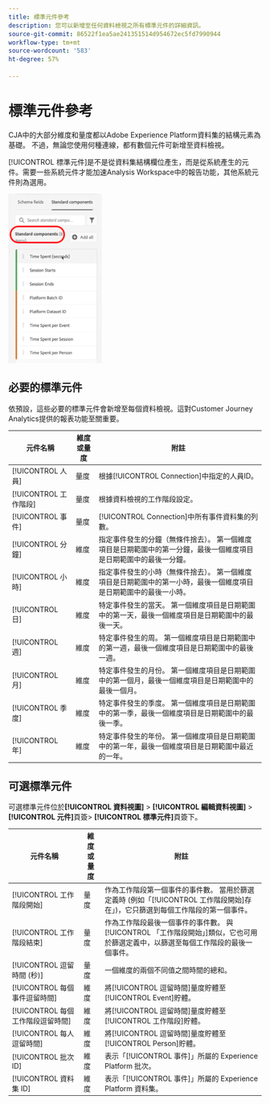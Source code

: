 ```yaml
---
title: 標準元件參考
description: 您可以新增至任何資料檢視之所有標準元件的詳細資訊。
source-git-commit: 86522f1ea5ae241351514d954672ec5fd7990944
workflow-type: tm+mt
source-wordcount: '583'
ht-degree: 57%

---
```



# 標準元件參考

CJA中的大部分維度和量度都以Adobe Experience Platform資料集的結構元素為基礎。 不過，無論您使用何種連線，都有數個元件可新增至資料檢視。

[!UICONTROL 標準元件]是不是從資料集結構欄位產生，而是從系統產生的元件。需要一些系統元件才能加速Analysis Workspace中的報告功能，其他系統元件則為選用。

![標準元件](assets/standard-components.png)

## 必要的標準元件

依預設，這些必要的標準元件會新增至每個資料檢視。這對Customer Journey Analytics提供的報表功能至關重要。

| 元件名稱 | 維度或量度 | 附註 |
| --- | --- | --- |
| [!UICONTROL 人員] | 量度 | 根據[!UICONTROL Connection]中指定的人員ID。 |
| [!UICONTROL 工作階段] | 量度 | 根據資料檢視的工作階段設定。 |
| [!UICONTROL 事件] | 量度 | [!UICONTROL Connection]中所有事件資料集的列數。 |
| [!UICONTROL 分鐘] | 維度 | 指定事件發生的分鐘（無條件捨去）。 第一個維度項目是日期範圍中的第一分鐘，最後一個維度項目是日期範圍中的最後一分鐘。 |
| [!UICONTROL 小時] | 維度 | 指定事件發生的小時（無條件捨去）。 第一個維度項目是日期範圍中的第一小時，最後一個維度項目是日期範圍中的最後一小時。 |
| [!UICONTROL 日] | 維度 | 特定事件發生的當天。 第一個維度項目是日期範圍中的第一天，最後一個維度項目是日期範圍中的最後一天。 |
| [!UICONTROL 週] | 維度 | 特定事件發生的周。 第一個維度項目是日期範圍中的第一週，最後一個維度項目是日期範圍中的最後一週。 |
| [!UICONTROL 月] | 維度 | 特定事件發生的月份。 第一個維度項目是日期範圍中的第一個月，最後一個維度項目是日期範圍中的最後一個月。 |
| [!UICONTROL 季度] | 維度 | 特定事件發生的季度。 第一個維度項目是日期範圍中的第一季，最後一個維度項目是日期範圍中的最後一季。 |
| [!UICONTROL 年] | 維度 | 特定事件發生的年份。 第一個維度項目是日期範圍中的第一年，最後一個維度項目是日期範圍中最近的一年。 |

## 可選標準元件

可選標準元件位於&#x200B;**[!UICONTROL 資料視圖]** > **[!UICONTROL 編輯資料視圖]** > **[!UICONTROL 元件]**&#x200B;頁簽> **[!UICONTROL 標準元件]**&#x200B;頁簽下。

| 元件名稱 | 維度或量度 | 附註 |
| --- | --- | --- |
| [!UICONTROL 工作階段開始] | 量度 | 作為工作階段第一個事件的事件數。 當用於篩選定義時 (例如「[!UICONTROL 工作階段開始]存在」)，它只篩選到每個工作階段的第一個事件。 |
| [!UICONTROL 工作階段結束] | 量度 | 作為工作階段最後一個事件的事件數。 與[!UICONTROL 「工作階段開始」]類似，它也可用於篩選定義中，以篩選至每個工作階段的最後一個事件。 |
| [!UICONTROL 逗留時間 (秒)] | 量度 | 一個維度的兩個不同值之間時間的總和。 |
| [!UICONTROL 每個事件逗留時間] | 維度 | 將[!UICONTROL 逗留時間]量度貯體至[!UICONTROL Event]貯體。 |
| [!UICONTROL 每個工作階段逗留時間] | 維度 | 將[!UICONTROL 逗留時間]量度貯體至[!UICONTROL 工作階段]貯體。 |
| [!UICONTROL 每人逗留時間] | 維度 | 將[!UICONTROL 逗留時間]量度貯體至[!UICONTROL Person]貯體。 |
| [!UICONTROL 批次 ID]  | 維度 | 表示「[!UICONTROL 事件]」所屬的 Experience Platform 批次。 |
| [!UICONTROL 資料集 ID] | 維度 | 表示「[!UICONTROL 事件]」所屬的 Experience Platform 資料集。 |
